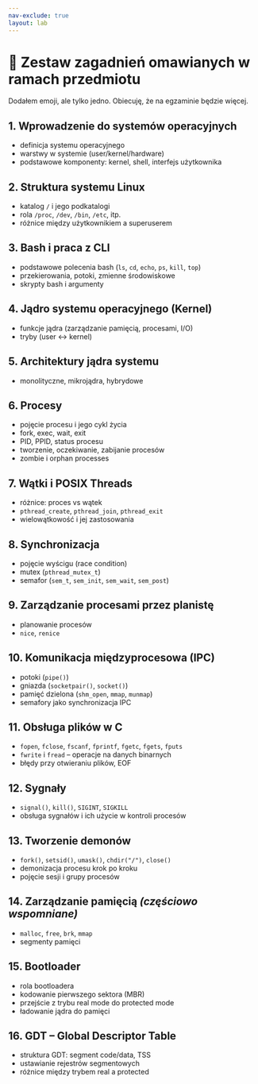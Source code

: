 ```yaml
---
nav-exclude: true
layout: lab
---
```


# 🧠 Zestaw zagadnień omawianych w ramach przedmiotu

Dodałem emoji, ale tylko jedno. Obiecuję, że na egzaminie będzie więcej.

## 1. Wprowadzenie do systemów operacyjnych
- definicja systemu operacyjnego
- warstwy w systemie (user/kernel/hardware)
- podstawowe komponenty: kernel, shell, interfejs użytkownika

## 2. Struktura systemu Linux
- katalog `/` i jego podkatalogi
- rola `/proc`, `/dev`, `/bin`, `/etc`, itp.
- różnice między użytkownikiem a superuserem

## 3. Bash i praca z CLI
- podstawowe polecenia bash (`ls`, `cd`, `echo`, `ps`, `kill`, `top`)
- przekierowania, potoki, zmienne środowiskowe
- skrypty bash i argumenty

## 4. Jądro systemu operacyjnego (Kernel)
- funkcje jądra (zarządzanie pamięcią, procesami, I/O)
- tryby (user ↔ kernel)

## 5. Architektury jądra systemu
- monolityczne, mikrojądra, hybrydowe

## 6. Procesy
- pojęcie procesu i jego cykl życia
- fork, exec, wait, exit
- PID, PPID, status procesu
- tworzenie, oczekiwanie, zabijanie procesów
- zombie i orphan processes

## 7. Wątki i POSIX Threads
- różnice: proces vs wątek
- `pthread_create`, `pthread_join`, `pthread_exit`
- wielowątkowość i jej zastosowania

## 8. Synchronizacja
- pojęcie wyścigu (race condition)
- mutex (`pthread_mutex_t`)
- semafor (`sem_t`, `sem_init`, `sem_wait`, `sem_post`)

## 9. Zarządzanie procesami przez planistę
- planowanie procesów
- `nice`, `renice`

## 10. Komunikacja międzyprocesowa (IPC)
- potoki (`pipe()`)
- gniazda (`socketpair()`, `socket()`)
- pamięć dzielona (`shm_open`, `mmap`, `munmap`)
- semafory jako synchronizacja IPC

## 11. Obsługa plików w C
- `fopen`, `fclose`, `fscanf`, `fprintf`, `fgetc`, `fgets`, `fputs`
- `fwrite` i `fread` – operacje na danych binarnych
- błędy przy otwieraniu plików, EOF

## 12. Sygnały
- `signal()`, `kill()`, `SIGINT`, `SIGKILL`
- obsługa sygnałów i ich użycie w kontroli procesów

## 13. Tworzenie demonów
- `fork()`, `setsid()`, `umask()`, `chdir("/")`, `close()`
- demonizacja procesu krok po kroku
- pojęcie sesji i grupy procesów

## 14. Zarządzanie pamięcią *(częściowo wspomniane)*
- `malloc`, `free`, `brk`, `mmap`
- segmenty pamięci

## 15. Bootloader
- rola bootloadera
- kodowanie pierwszego sektora (MBR)
- przejście z trybu real mode do protected mode
- ładowanie jądra do pamięci

## 16. GDT – Global Descriptor Table
- struktura GDT: segment code/data, TSS
- ustawianie rejestrów segmentowych
- różnice między trybem real a protected
